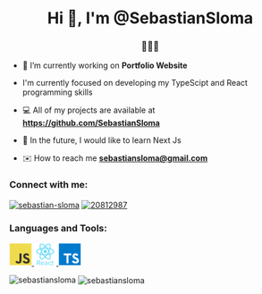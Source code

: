 <h1 align="center">Hi 👋, I'm @SebastianSloma</h1>
<h3 align="center">👨🏻‍💻</h3>

- 🦾 I’m currently working on **Portfolio Website**

- I'm currently focused on developing my TypeScipt and React programming skills

- 💻 All of my projects are available at **https://github.com/SebastianSloma**

- 🔮 In the future, I would like to learn Next Js

- ✉️ How to reach me **sebastiansloma@gmail.com**

<h3 align="left">Connect with me:</h3>
<p align="left">
<a href="https://linkedin.com/in/sebastian-sloma" target="blank"><img align="center" src="https://raw.githubusercontent.com/rahuldkjain/github-profile-readme-generator/master/src/images/icons/Social/linked-in-alt.svg" alt="sebastian-sloma" height="30" width="40" /></a>
<a href="https://stackoverflow.com/users/20812987" target="blank"><img align="center" src="https://raw.githubusercontent.com/rahuldkjain/github-profile-readme-generator/master/src/images/icons/Social/stack-overflow.svg" alt="20812987" height="30" width="40" /></a>
</p>

<h3 align="left">Languages and Tools:</h3>

<p align="left">
<a href="https://developer.mozilla.org/en-US/docs/Web/JavaScript" target="_blank" rel="noreferrer"> <img src="https://raw.githubusercontent.com/devicons/devicon/master/icons/javascript/javascript-original.svg" alt="javascript" width="40" height="40"/> </a><a href="https://reactjs.org/" target="_blank" rel="noreferrer"> <img src="https://raw.githubusercontent.com/devicons/devicon/master/icons/react/react-original-wordmark.svg" alt="react" width="40" height="40"/> </a>
  <a href="https://www.typescriptlang.org/" target="_blank" rel="noreferrer"> <img src="https://raw.githubusercontent.com/devicons/devicon/master/icons/typescript/typescript-original.svg" alt="typescript" width="40" height="40"/> </a>
   </p>


<p><img align="left" src="https://github-readme-stats.vercel.app/api/top-langs?username=sebastiansloma&show_icons=true&theme=dracula&locale=en&layout=compact" alt="sebastiansloma" /></p>

<p>&nbsp;<img align="center" src="https://github-readme-stats.vercel.app/api?username=sebastiansloma&show_icons=true&theme=dracula&locale=en" alt="sebastiansloma" /></p>




